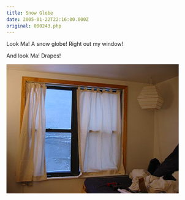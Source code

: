 ```yaml
---
title: Snow Globe
date: 2005-01-22T22:16:00.000Z
original: 000243.php
---
```


Look Ma! A snow globe! Right out my window!

<!-- <OBJECT CLASSID="clsid:02BF25D5-8C17-4B23-BC80-D3488ABDDC6B" width="320" height="264" CODEBASE="http://www.apple.com/qtactivex/qtplugin.cab"><PARAM name="SRC" VALUE="./snowglobe.mov"><PARAM name="AUTOPLAY" VALUE="true"><PARAM name="CONTROLLER" VALUE="true"><PARAM name="LOOP" VALUE="true"><embed src="./snowglobe.mov" width="320" height="264" volume="50" autostart="true" loop="true" controller="true" scale="tofit""></OBJECT> -->

And look Ma! Drapes!

<p class="polaroid" style="--deg: -2deg"><img src="./drapes.jpg" /></p>
